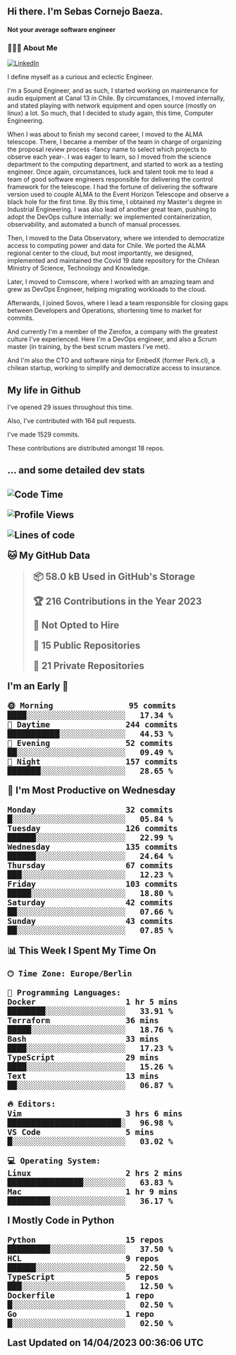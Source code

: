 <h2> Hi there.  I'm Sebas Cornejo Baeza.</h2>
<h4> Not your average software engineer</h4>
<h3> 👨🏻‍💻 About Me </h3>
<a href="http://linkedin.com/in/sebastian-cornejo-baeza/"><img alt="LinkedIn" src="https://img.shields.io/badge/Sebas%20Cornejo%20-informational?style=appveyor&logo=linkedin"></a>


I define myself as a curious and eclectic Engineer.

I'm a Sound Engineer, and as such, I started working on maintenance for audio equipment at Canal 13 in Chile.
By circumstances, I moved internally, and stated playing with network equipment and open source (mostly on linux) 
a lot. So much, that I decided to study again, this time, Computer Engineering.

When I was about to finish my second career, I moved to the ALMA telescope. There, I became a member of the team
in charge of organizing the proposal review process -fancy name to select which projects to observe each year-. 
I was eager to learn, so I moved from the science department to the computing department, and started to work as 
a testing engineer. Once again, circumstances, luck and talent took me to lead a team of good software engineers 
responsible for delivering the control framework for the telescope. I had the fortune of delivering the software
version used to couple ALMA to the Event Horizon Telescope and observe a black hole for the first time.
By this time, I obtained my Master's degree in Industrial Engineering.
I was also lead of another great team, pushing to adopt the DevOps culture internally: we implemented containerization, observability, and automated a bunch of manual processes.

Then, I moved to the Data Observatory, where we intended to democratize access to computing power
and data for Chile. We ported the ALMA regional center to the cloud, but most importantly, we designed, implemented
and maintained the Covid 19 date repository for the Chilean Ministry of Science, Technology and Knowledge.

Later, I moved to Comscore, where I worked with an amazing team and grew as DevOps Engineer, helping migrating workloads to the cloud.

Afterwards, I joined Sovos, where I lead a team responsible for closing gaps between Developers and Operations, shortening time to market for commits.

And currently I'm a member of the Zerofox, a company with the greatest culture I've experienced. Here I'm a DevOps
engineer, and also a Scrum master (in training, by the best scrum masters I've met).
 
And I'm also the CTO and software ninja for EmbedX (former Perk.cl), a chilean startup, working to simplify and democratize access to insurance.

<h2> My life in Github </h2>

I've opened 29 issues throughout this time.

Also, I've contributed with 164 pull requests.

I've made 1529 commits.

These contributions are distributed amongst 18 repos.

<h2>... and some detailed dev stats<h2>

<!--START_SECTION:waka-->
![Code Time](http://img.shields.io/badge/Code%20Time-311%20hrs%2053%20mins-blue)

![Profile Views](http://img.shields.io/badge/Profile%20Views-0-blue)

![Lines of code](https://img.shields.io/badge/From%20Hello%20World%20I%27ve%20Written-610.3%20thousand%20lines%20of%20code-blue)

**🐱 My GitHub Data** 

> 📦 58.0 kB Used in GitHub's Storage 
 > 
> 🏆 216 Contributions in the Year 2023
 > 
> 🚫 Not Opted to Hire
 > 
> 📜 15 Public Repositories 
 > 
> 🔑 21 Private Repositories 
 > 
**I'm an Early 🐤** 

```text
🌞 Morning                95 commits          ████░░░░░░░░░░░░░░░░░░░░░   17.34 % 
🌆 Daytime                244 commits         ███████████░░░░░░░░░░░░░░   44.53 % 
🌃 Evening                52 commits          ██░░░░░░░░░░░░░░░░░░░░░░░   09.49 % 
🌙 Night                  157 commits         ███████░░░░░░░░░░░░░░░░░░   28.65 % 
```
📅 **I'm Most Productive on Wednesday** 

```text
Monday                   32 commits          █░░░░░░░░░░░░░░░░░░░░░░░░   05.84 % 
Tuesday                  126 commits         ██████░░░░░░░░░░░░░░░░░░░   22.99 % 
Wednesday                135 commits         ██████░░░░░░░░░░░░░░░░░░░   24.64 % 
Thursday                 67 commits          ███░░░░░░░░░░░░░░░░░░░░░░   12.23 % 
Friday                   103 commits         █████░░░░░░░░░░░░░░░░░░░░   18.80 % 
Saturday                 42 commits          ██░░░░░░░░░░░░░░░░░░░░░░░   07.66 % 
Sunday                   43 commits          ██░░░░░░░░░░░░░░░░░░░░░░░   07.85 % 
```


📊 **This Week I Spent My Time On** 

```text
🕑︎ Time Zone: Europe/Berlin

💬 Programming Languages: 
Docker                   1 hr 5 mins         ████████░░░░░░░░░░░░░░░░░   33.91 % 
Terraform                36 mins             █████░░░░░░░░░░░░░░░░░░░░   18.76 % 
Bash                     33 mins             ████░░░░░░░░░░░░░░░░░░░░░   17.23 % 
TypeScript               29 mins             ████░░░░░░░░░░░░░░░░░░░░░   15.26 % 
Text                     13 mins             ██░░░░░░░░░░░░░░░░░░░░░░░   06.87 % 

🔥 Editors: 
Vim                      3 hrs 6 mins        ████████████████████████░   96.98 % 
VS Code                  5 mins              █░░░░░░░░░░░░░░░░░░░░░░░░   03.02 % 

💻 Operating System: 
Linux                    2 hrs 2 mins        ████████████████░░░░░░░░░   63.83 % 
Mac                      1 hr 9 mins         █████████░░░░░░░░░░░░░░░░   36.17 % 
```

**I Mostly Code in Python** 

```text
Python                   15 repos            █████████░░░░░░░░░░░░░░░░   37.50 % 
HCL                      9 repos             ██████░░░░░░░░░░░░░░░░░░░   22.50 % 
TypeScript               5 repos             ███░░░░░░░░░░░░░░░░░░░░░░   12.50 % 
Dockerfile               1 repo              █░░░░░░░░░░░░░░░░░░░░░░░░   02.50 % 
Go                       1 repo              █░░░░░░░░░░░░░░░░░░░░░░░░   02.50 % 
```




 Last Updated on 14/04/2023 00:36:06 UTC
<!--END_SECTION:waka-->
